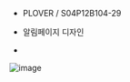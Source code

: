 - PLOVER / S04P12B104-29
- 알림페이지 디자인

- 

![image](/uploads/eb374b008df0b55bc53d65a9d5cd3bb3/image.png)